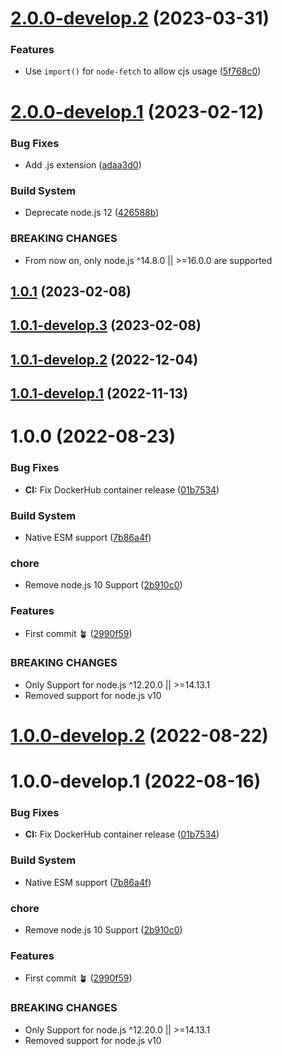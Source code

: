 # [2.0.0-develop.2](https://github.com/sebbo2002/vestaboard/compare/v2.0.0-develop.1...v2.0.0-develop.2) (2023-03-31)


### Features

* Use `import()` for `node-fetch` to allow cjs usage ([5f768c0](https://github.com/sebbo2002/vestaboard/commit/5f768c07084544c20ac54bdf03346f43117dbf77))

# [2.0.0-develop.1](https://github.com/sebbo2002/vestaboard/compare/v1.0.1...v2.0.0-develop.1) (2023-02-12)


### Bug Fixes

* Add .js extension ([adaa3d0](https://github.com/sebbo2002/vestaboard/commit/adaa3d01bea7a8844b7e8f0cae0b23f683ba6ae9))


### Build System

* Deprecate node.js 12 ([426588b](https://github.com/sebbo2002/vestaboard/commit/426588b4bb7bde2924bbc92006ca839e960872e1))


### BREAKING CHANGES

* From now on, only node.js ^14.8.0 || >=16.0.0 are supported

## [1.0.1](https://github.com/sebbo2002/vestaboard/compare/v1.0.0...v1.0.1) (2023-02-08)

## [1.0.1-develop.3](https://github.com/sebbo2002/vestaboard/compare/v1.0.1-develop.2...v1.0.1-develop.3) (2023-02-08)

## [1.0.1-develop.2](https://github.com/sebbo2002/vestaboard/compare/v1.0.1-develop.1...v1.0.1-develop.2) (2022-12-04)

## [1.0.1-develop.1](https://github.com/sebbo2002/vestaboard/compare/v1.0.0...v1.0.1-develop.1) (2022-11-13)

# 1.0.0 (2022-08-23)


### Bug Fixes

* **CI:** Fix DockerHub container release ([01b7534](https://github.com/sebbo2002/vestaboard/commit/01b753406d1f1ef24a949c7d7b946d99b779d013))


### Build System

* Native ESM support ([7b86a4f](https://github.com/sebbo2002/vestaboard/commit/7b86a4f1187c387a3a5792e1fb72d822b04e3631))


### chore

* Remove node.js 10 Support ([2b910c0](https://github.com/sebbo2002/vestaboard/commit/2b910c09bc8a41085fc4472159494d8738d5521e))


### Features

* First commit 🪴 ([2990f59](https://github.com/sebbo2002/vestaboard/commit/2990f59684e5327df6b7dbee587f5dd5cc5cf148))


### BREAKING CHANGES

* Only Support for node.js ^12.20.0 || >=14.13.1
* Removed support for node.js v10

# [1.0.0-develop.2](https://github.com/sebbo2002/vestaboard/compare/v1.0.0-develop.1...v1.0.0-develop.2) (2022-08-22)

# 1.0.0-develop.1 (2022-08-16)


### Bug Fixes

* **CI:** Fix DockerHub container release ([01b7534](https://github.com/sebbo2002/vestaboard/commit/01b753406d1f1ef24a949c7d7b946d99b779d013))


### Build System

* Native ESM support ([7b86a4f](https://github.com/sebbo2002/vestaboard/commit/7b86a4f1187c387a3a5792e1fb72d822b04e3631))


### chore

* Remove node.js 10 Support ([2b910c0](https://github.com/sebbo2002/vestaboard/commit/2b910c09bc8a41085fc4472159494d8738d5521e))


### Features

* First commit 🪴 ([2990f59](https://github.com/sebbo2002/vestaboard/commit/2990f59684e5327df6b7dbee587f5dd5cc5cf148))


### BREAKING CHANGES

* Only Support for node.js ^12.20.0 || >=14.13.1
* Removed support for node.js v10
